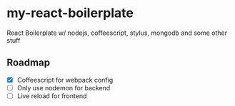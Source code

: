 # my-react-boilerplate
React Boilerplate w/ nodejs, coffeescript, stylus, mongodb and some other stuff

Roadmap
-------

- [x] Coffeescript for webpack config
- [ ] Only use nodemon for backend
- [ ] Live reload for frontend
